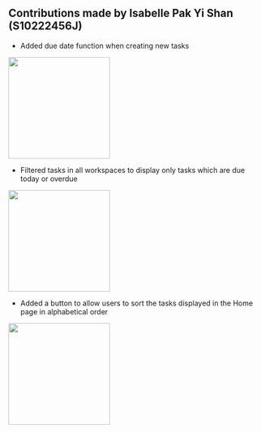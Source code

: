 ## Contributions made by Isabelle Pak Yi Shan (S10222456J)
- Added due date function when creating new tasks
<img src="https://user-images.githubusercontent.com/92766974/182026041-3e15e0a9-68df-478f-aa1f-50b396587fc8.png" width="200">

- Filtered tasks in all workspaces to display only tasks which are due today or overdue
<img src="https://user-images.githubusercontent.com/92766974/182026206-47629afd-baf0-415b-a55c-c9de06a524d5.png" width="200">

- Added a button to allow users to sort the tasks displayed in the Home page in alphabetical order
<img src="https://user-images.githubusercontent.com/92766974/182026223-575b5812-a109-4e68-b350-297a5198f6c0.png" width="200">

